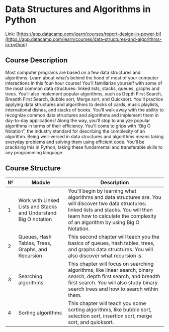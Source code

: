 # **Data Structures and Algorithms in Python**

Link: [https://app.datacamp.com/learn/courses/report-design-in-power-bi](https://app.datacamp.com/learn/courses/data-structures-and-algorithms-in-python)

## **Course Description**

Most computer programs are based on a few data structures and algorithms. Learn about what’s behind the hood of most of your computer interactions in this four-hour course! You’ll familiarize yourself with some of the most common data structures: linked lists, stacks, queues, graphs and trees. You’ll also implement popular algorithms, such as Depth First Search, Breadth First Search, Bubble sort, Merge sort, and Quicksort. You'll practice applying data structures and algorithms to decks of cards, music playlists, international dishes, and stacks of books. You’ll walk away with the ability to recognize common data structures and algorithms and implement them in day-to-day applications! Along the way, you’ll stop to analyze popular algorithms in terms of their efficiency. You’ll come to grips with “Big O Notation”, the industry standard for describing the complexity of an algorithm. Being well-versed in data structures and algorithms means taking everyday problems and solving them using efficient code. You’ll be practising this in Python, taking these fundamental and transferable skills to any programming language.

## **Course Structure**

| № | Module | Description |
| - | - | - |
| 1 | Work with Linked Lists and Stacks and Understand Big O notation | You’ll begin by learning what algorithms and data structures are. You will discover two data structures: linked lists and stacks. You will then learn how to calculate the complexity of an algorithm by using Big O Notation. |
| 2 | Queues, Hash Tables, Trees, Graphs, and Recursion | This second chapter will teach you the basics of queues, hash tables, trees, and graphs data structures. You will also discover what recursion is. |
| 3 | Searching algorithms | This chapter will focus on searching algorithms, like linear search, binary search, depth first search, and breadth first search. You will also study binary search trees and how to search within them. |
| 4 | Sorting algorithms | This chapter will teach you some sorting algorithms, like bubble sort, selection sort, insertion sort, merge sort, and quicksort. |
